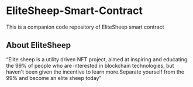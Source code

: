 # EliteSheep-Smart-Contract

This is a companion code repository of EliteSheep smart contract

## About EliteSheep

“Elite sheep is a utility driven NFT project, aimed at inspiring and educating the 99% of people who are interested in blockchain technologies, but haven't been given the incentive to learn more.Separate yourself from the 99% and become an elite sheep today”

